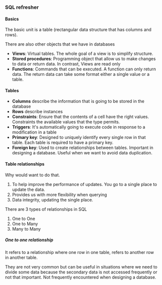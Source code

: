 ### SQL refresher

#### Basics
The basic unit is a table (rectangular data structure that has columns and rows).

There are also other objects that we have in databases
* **Views**: Virtual tables. The whole goal of a view is to simplify structure. 
* **Stored procedures**: Programming object that allow us to make changes to data or return data. In contrast, Views are read only
* **Functions**: Commands that can be executed. A function can only return data. The return data can take some format either a single value or a table.

#### Tables
* **Columns** describe the information that is going to be stored in the database
* **Rows** describe instances
* **Constraints**: Ensure that the contents of a cell have the right values. Constraints the available values that the type permits.
* **Triggers**: It's automatically going to execute code in response to a modification in a table
* **Primary key**: Designed to uniquely identify every single row in that table. Each table is required to have a primary key.
* **Foreign key**: Used to create relationships between tables. Important in designing a database. Useful when we want to avoid data duplication. 

#### Table relationships

Why would want to do that.
1) To help improve the performance of updates. You go to a single place to update the data.
2) Provides us with more flexibility when querying
3) Data integrity, updating the single place. 

There are 3 types of relationships in SQL
1) One to One
2) One to Many
3) Many to Many

##### One to one relationship

It refers to a relationship where one row in one table, refers to another row in another table. 

They are not very common but can be useful in situations where we need to divide some data because the secondary data is not accessed frequently or not that important. Not frequently encountered when designing a database. 



